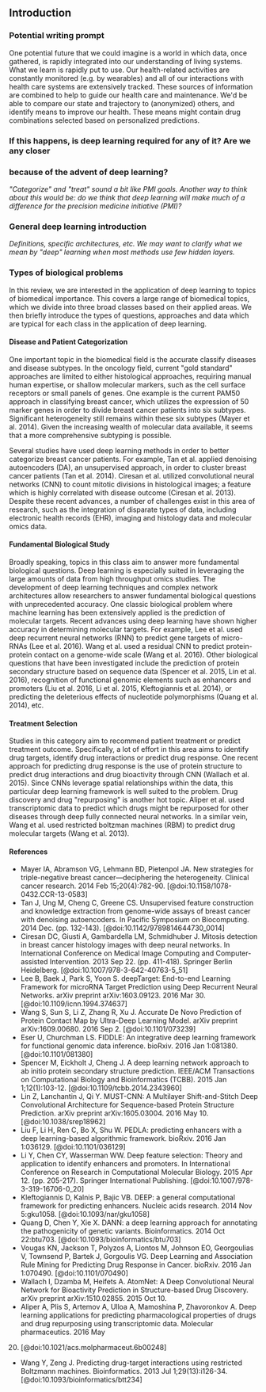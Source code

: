 ## Introduction

### Potential writing prompt

One potential future that we could imagine is a world in which data, once
gathered, is rapidly integrated into our understanding of living systems. What
we learn is rapidly put to use. Our health-related activities are constantly
monitored (e.g. by wearables) and all of our interactions with health care
systems are extensively tracked. These sources of information are combined to
help to guide our health care and maintenance. We'd be able to compare our state
and trajectory to (anonymized) others, and identify means to improve our health.
These means might contain drug combinations selected based on personalized
predictions.

### If this happens, is deep learning required for any of it? Are we any closer
### because of the advent of deep learning?

*"Categorize" and "treat" sound a bit like PMI goals. Another way to think about
this would be: do we think that deep learning will make much of a difference
for the precision medicine initiative (PMI)?*

### General deep learning introduction

*Definitions, specific architectures, etc.  We may want to clarify what we mean
by "deep" learning when most methods use few hidden layers.*

### Types of biological problems

In this review, we are interested in the application of deep learning to 
topics of biomedical importance. This covers a large range of biomedical 
topics, which we divide into three broad classes based on their applied 
areas. We then briefly introduce the types of questions, approaches and data 
which are typical for each class in the application of deep learning.

#### Disease and Patient Categorization

One important topic in the biomedical field is the accurate classify diseases 
and disease subtypes. In the oncology field, current "gold standard" 
approaches are limited to either histological approaches, requiring manual 
human expertise, or shallow molecular markers, such as the cell surface 
receptors or small panels of genes. One example is the current PAM50 approach 
in classifying breast cancer, which utilizes the expression of 50 marker 
genes in order to divide breast cancer patients into six subtypes. 
Significant heterogeneity still remains within these six subtypes (Mayer et 
al. 2014). Given the increasing wealth of molecular data available, it seems 
that a more comprehensive subtyping is possible.

Several studies have used deep learning methods in order to better categorize 
breast cancer patients. For example, Tan et al. applied denoising 
autoencoders (DA), an unsupervised approach, in order to cluster breast 
cancer patients (Tan et al. 2014). Ciresan et al. utilized convolutional 
neural networks (CNN) to count mitotic divisions in histological images; a 
feature which is highly correlated with disease outcome (Ciresan et al. 
2013). Despite these recent advances, a number of challenges exist in this 
area of research, such as the integration of disparate types of data, 
including electronic health records (EHR), imaging and histology data and 
molecular omics data.

#### Fundamental Biological Study

Broadly speaking, topics in this class aim to answer more fundamental 
biological questions. Deep learning is especially suited in leveraging the 
large amounts of data from high throughput omics studies. The development of 
deep learning techniques and complex network architectures allow researchers 
to answer fundamental biological questions with unprecedented accuracy. One 
classic biological problem where machine learning has been extensively 
applied is the prediction of molecular targets. Recent advances using deep 
learning have shown higher accuracy in determining molecular targets. For 
example, Lee et al. used deep recurrent neural networks (RNN) to predict gene 
targets of micro-RNAs (Lee et al. 2016). Wang et al. used a residual CNN to 
predict protein-protein contact on a genome-wide scale (Wang et al. 2016). 
Other biological questions that have been investigated include the prediction 
of protein secondary structure based on sequence data (Spencer et al. 2015, 
Lin et al. 2016), recognition of functional genomic elements such as 
enhancers and promoters (Liu et al. 2016, Li et al. 2015, Kleftogiannis et 
al. 2014), or predicting the deleterious effects of nucleotide polymorphisms 
(Quang et al. 2014), etc.

#### Treatment Selection

Studies in this category aim to recommend patient treatment or predict 
treatment outcome. Specifically, a lot of effort in this area aims to 
identify drug targets, identify drug interactions or predict drug response. 
One recent approach for predicting drug response is the use of protein 
structure to predict drug interactions and drug bioactivity through CNN 
(Wallach et al. 2015). Since CNNs leverage spatial relationships within the 
data, this particular deep learning framework is well suited to the problem. 
Drug discovery and drug "repurposing" is another hot topic. Aliper et al. 
used transcriptomic data to predict which drugs might be repurposed for other 
diseases through deep fully connected neural networks. In a similar vein, 
Wang et al. used restricted boltzman machines (RBM) to predict drug molecular 
targets (Wang et al. 2013).

#### References

* Mayer IA, Abramson VG, Lehmann BD, Pietenpol JA. New strategies for 
triple-negative breast cancer—deciphering the heterogeneity. Clinical cancer 
research. 2014 Feb 15;20(4):782-90. [@doi:10.1158/1078-0432.CCR-13-0583]
* Tan J, Ung M, Cheng C, Greene CS. Unsupervised feature construction and 
knowledge extraction from genome-wide assays of breast cancer with denoising 
autoencoders. In Pacific Symposium on Biocomputing. 2014 Dec. (pp. 132-143). 
[@doi:10.1142/9789814644730_0014]
* Ciresan DC, Giusti A, Gambardella LM, Schmidhuber J. Mitosis detection in 
breast cancer histology images with deep neural networks. In International 
Conference on Medical Image Computing and Computer-assisted Intervention. 
2013 Sep 22. (pp. 411-418). Springer Berlin Heidelberg. 
[@doi:10.1007/978-3-642-40763-5_51]
* Lee B, Baek J, Park S, Yoon S. deepTarget: End-to-end Learning Framework 
for microRNA Target Prediction using Deep Recurrent Neural Networks. arXiv 
preprint arXiv:1603.09123. 2016 Mar 30. [@doi:10.1109/icnn.1994.374637]
* Wang S, Sun S, Li Z, Zhang R, Xu J. Accurate De Novo Prediction of Protein 
Contact Map by Ultra-Deep Learning Model. arXiv preprint arXiv:1609.00680. 
2016 Sep 2. [@doi:10.1101/073239]
* Eser U, Churchman LS. FIDDLE: An integrative deep learning framework for 
functional genomic data inference. bioRxiv. 2016 Jan 1:081380. 
[@doi:10.1101/081380]
* Spencer M, Eickholt J, Cheng J. A deep learning network approach to ab 
initio protein secondary structure prediction. IEEE/ACM Transactions on 
Computational Biology and Bioinformatics (TCBB). 2015 Jan 1;12(1):103-12. 
[@doi:10.1109/tcbb.2014.2343960]
* Lin Z, Lanchantin J, Qi Y. MUST-CNN: A Multilayer Shift-and-Stitch Deep 
Convolutional Architecture for Sequence-based Protein Structure Prediction. 
arXiv preprint arXiv:1605.03004. 2016 May 10. [@doi:10.1038/srep18962]
* Liu F, Li H, Ren C, Bo X, Shu W. PEDLA: predicting enhancers with a deep 
learning-based algorithmic framework. bioRxiv. 2016 Jan 1:036129. 
[@doi:10.1101/036129]
* Li Y, Chen CY, Wasserman WW. Deep feature selection: Theory and application 
to identify enhancers and promoters. In International Conference on Research 
in Computational Molecular Biology. 2015 Apr 12. (pp. 205-217). Springer 
International Publishing. [@doi:10.1007/978-3-319-16706-0_20]
* Kleftogiannis D, Kalnis P, Bajic VB. DEEP: a general computational 
framework for predicting enhancers. Nucleic acids research. 2014 Nov 
5:gku1058. [@doi:10.1093/nar/gku1058]
* Quang D, Chen Y, Xie X. DANN: a deep learning approach for annotating the 
pathogenicity of genetic variants. Bioinformatics. 2014 Oct 22:btu703. 
[@doi:10.1093/bioinformatics/btu703]
* Vougas KN, Jackson T, Polyzos A, Liontos M, Johnson EO, Georgoulias V, 
Townsend P, Bartek J, Gorgoulis VG. Deep Learning and Association Rule Mining 
for Predicting Drug Response in Cancer. bioRxiv. 2016 Jan 1:070490. 
[@doi:10.1101/070490]
* Wallach I, Dzamba M, Heifets A. AtomNet: A Deep Convolutional Neural 
Network for Bioactivity Prediction in Structure-based Drug Discovery. arXiv 
preprint arXiv:1510.02855. 2015 Oct 10.
* Aliper A, Plis S, Artemov A, Ulloa A, Mamoshina P, Zhavoronkov A. Deep 
learning applications for predicting pharmacological properties of drugs and 
drug repurposing using transcriptomic data. Molecular pharmaceutics. 2016 May 
20. [@doi:10.1021/acs.molpharmaceut.6b00248]
* Wang Y, Zeng J. Predicting drug-target interactions using restricted 
Boltzmann machines. Bioinformatics. 2013 Jul 1;29(13):i126-34. 
[@doi:10.1093/bioinformatics/btt234]
